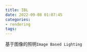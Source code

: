 ```yaml
---
title: IBL
date: 2022-09-08 01:07:45
categories:
- rendering
tags:
---
```


基于图像的照明`Image Based Lighting`
<!--more-->

